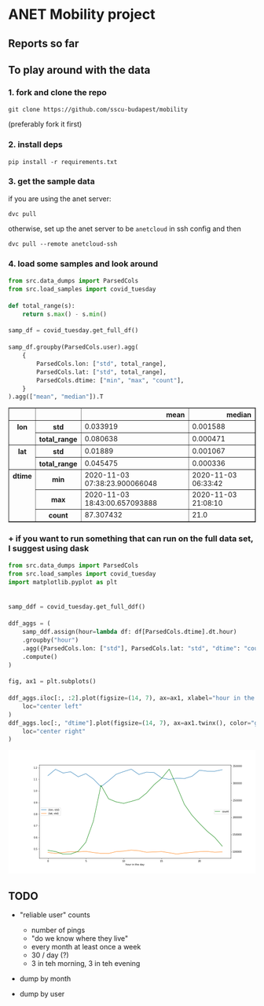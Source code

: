 # ANET Mobility project

## Reports so far

## To play around with the data

### 1. fork and clone the repo

```
git clone https://github.com/sscu-budapest/mobility
```
(preferably fork it first)

### 2. install deps 

```
pip install -r requirements.txt
```

### 3. get the sample data


if you are using the anet server: 
```
dvc pull
```

otherwise, set up the anet server to be `anetcloud` in ssh config and then
```
dvc pull --remote anetcloud-ssh
```


### 4. load some samples and look around

```python
from src.data_dumps import ParsedCols
from src.load_samples import covid_tuesday

def total_range(s):
    return s.max() - s.min()

samp_df = covid_tuesday.get_full_df()

samp_df.groupby(ParsedCols.user).agg(
    {
        ParsedCols.lon: ["std", total_range],
        ParsedCols.lat: ["std", total_range],
        ParsedCols.dtime: ["min", "max", "count"],
    }
).agg(["mean", "median"]).T
```

<table border="1" class="dataframe">
  <thead>
    <tr style="text-align: right;">
      <th></th>
      <th></th>
      <th>mean</th>
      <th>median</th>
    </tr>
  </thead>
  <tbody>
    <tr>
      <th rowspan="2" valign="top">lon</th>
      <th>std</th>
      <td>0.033919</td>
      <td>0.001588</td>
    </tr>
    <tr>
      <th>total_range</th>
      <td>0.080638</td>
      <td>0.000471</td>
    </tr>
    <tr>
      <th rowspan="2" valign="top">lat</th>
      <th>std</th>
      <td>0.01889</td>
      <td>0.001067</td>
    </tr>
    <tr>
      <th>total_range</th>
      <td>0.045475</td>
      <td>0.000336</td>
    </tr>
    <tr>
      <th rowspan="3" valign="top">dtime</th>
      <th>min</th>
      <td>2020-11-03 07:38:23.900066048</td>
      <td>2020-11-03 06:33:42</td>
    </tr>
    <tr>
      <th>max</th>
      <td>2020-11-03 18:43:00.657093888</td>
      <td>2020-11-03 21:08:10</td>
    </tr>
    <tr>
      <th>count</th>
      <td>87.307432</td>
      <td>21.0</td>
    </tr>
  </tbody>
</table>

### + if you want to run something that can run on the full data set, I suggest using dask

```python
from src.data_dumps import ParsedCols
from src.load_samples import covid_tuesday
import matplotlib.pyplot as plt


samp_ddf = covid_tuesday.get_full_ddf()

ddf_aggs = (
    samp_ddf.assign(hour=lambda df: df[ParsedCols.dtime].dt.hour)
    .groupby("hour")
    .agg({ParsedCols.lon: ["std"], ParsedCols.lat: "std", "dtime": "count"})
    .compute()
)

fig, ax1 = plt.subplots()

ddf_aggs.iloc[:, :2].plot(figsize=(14, 7), ax=ax1, xlabel="hour in the day").legend(
    loc="center left"
)
ddf_aggs.loc[:, "dtime"].plot(figsize=(14, 7), ax=ax1.twinx(), color="green").legend(
    loc="center right"
)
```
![fig1](report-eg.png)

## TODO

- "reliable user" counts
  - number of pings
  - "do we know where they live"
  - every month at least once a week
  - 30 / day (?)
  - 3 in teh morning, 3 in teh evening

- dump by month
- dump by user